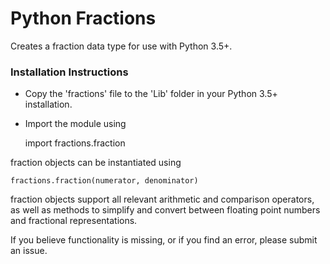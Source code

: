 # Python Fractions

Creates a fraction data type for use with Python 3.5+.

### Installation Instructions

* Copy the 'fractions' file to the 'Lib' folder in your Python 3.5+ installation.
* Import the module using

    import fractions.fraction

fraction objects can be instantiated using

    fractions.fraction(numerator, denominator)

fraction objects support all relevant arithmetic and comparison operators, as well as methods to simplify and convert between floating point numbers and fractional representations.

If you believe functionality is missing, or if you find an error, please submit an issue.

